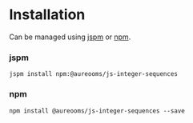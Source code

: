 # Installation
Can be managed using
[jspm](http://jspm.io)
or [npm](https://github.com/npm/npm).

### jspm
```terminal
jspm install npm:@aureooms/js-integer-sequences
```

### npm
```terminal
npm install @aureooms/js-integer-sequences --save
```
